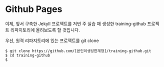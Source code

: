 # Github Pages

이제, 앞서 구축한 Jekyll 프로젝트를 저번 주 실습 때 생성한 training-github 프로젝트 리파지토리에 올려보도록 할 것입니다.

우선, 원격 리파지토리에 있는 프로젝트를 git clone 

```
$ git clone https://github.com/[본인이생성한계정]/training-github.git
$ cd training-github
$ 
```





